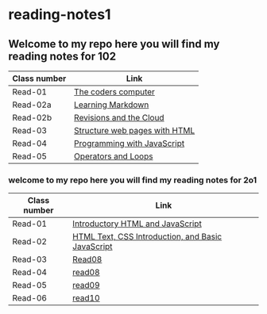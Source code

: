 # reading-notes1

## Welcome to my repo here you will find my reading notes for 102


|Class number | Link|
|---|---|
|Read-01 | [The coders computer](https://monavaroqua.github.io/reading-notes-1/Read-01)|
|Read-02a |[Learning Markdown](https://monavaroqua.github.io/reading-notes-1/Read-02a)|
|Read-02b |[Revisions and the Cloud](https://monavaroqua.github.io/reading-notes-1/Read-2b)|
|Read-03 |[Structure web pages with HTML](https://monavaroqua.github.io/reading-notes-1/Read-03)|
|Read-04 |[Programming with JavaScript](https://monavaroqua.github.io/reading-notes-1/Read-04)|
|Read-05 |[Operators and Loops](https://monavaroqua.github.io/reading-notes-1/Read-05)|

### welcome to my repo here you will find my reading notes for 2o1

|Class number | Link|
|---|---|
|Read-01 | [Introductory HTML and JavaScript](https://monavaroqua.github.io/reading-notes-1/read-06)|
|Read-02 |[HTML Text, CSS Introduction, and Basic JavaScript](https://monavaroqua.github.io/reading-notes-1/Read-07)|
|Read-03 |[Read08]()|
|Read-04 |[read08](https:/)|
|Read-05 |[read09](https:/)|
|Read-06 |[read10](https:/)|
